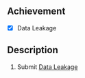 ## Achievement 

- [x] Data Leakage


## Description 

1. Submit [Data Leakage](https://www.kaggle.com/code/dariushbabaki/exercise-data-leakage)
